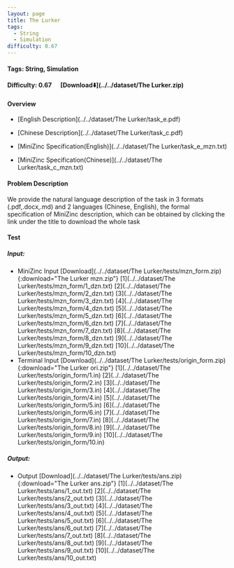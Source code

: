 ```yaml
---
layout: page
title: The Lurker
tags:
  - String
  - Simulation
difficulty: 0.67
---
```


#### Tags: String, Simulation
#### Difficulty: 0.67 &nbsp;&nbsp;&nbsp;&nbsp; [Download⬇️](../../dataset/The Lurker.zip)
#### Overview
- [English Description](../../dataset/The Lurker/task_e.pdf)
- [Chinese Description](../../dataset/The Lurker/task_c.pdf)
- [MiniZinc Specification(English)](../../dataset/The Lurker/task_e_mzn.txt)

- [MiniZinc Specification(Chinese)](../../dataset/The Lurker/task_c_mzn.txt)

#### Problem Description
We provide the natural language description of the task in 3 formats (.pdf,.docx,.md) and 2 languages (Chinese, English), the formal specification of MiniZinc description, which can be obtained by clicking the link under the title to download the whole task
#### Test
##### Input:
- MiniZinc Input [Download](../../dataset/The Lurker/tests/mzn_form.zip){:download="The Lurker mzn.zip"} [1](../../dataset/The Lurker/tests/mzn_form/1_dzn.txt) [2](../../dataset/The Lurker/tests/mzn_form/2_dzn.txt) [3](../../dataset/The Lurker/tests/mzn_form/3_dzn.txt) [4](../../dataset/The Lurker/tests/mzn_form/4_dzn.txt) [5](../../dataset/The Lurker/tests/mzn_form/5_dzn.txt) [6](../../dataset/The Lurker/tests/mzn_form/6_dzn.txt) [7](../../dataset/The Lurker/tests/mzn_form/7_dzn.txt) [8](../../dataset/The Lurker/tests/mzn_form/8_dzn.txt) [9](../../dataset/The Lurker/tests/mzn_form/9_dzn.txt) [10](../../dataset/The Lurker/tests/mzn_form/10_dzn.txt) 
- Terminal Input [Download](../../dataset/The Lurker/tests/origin_form.zip){:download="The Lurker ori.zip"} [1](../../dataset/The Lurker/tests/origin_form/1.in) [2](../../dataset/The Lurker/tests/origin_form/2.in) [3](../../dataset/The Lurker/tests/origin_form/3.in) [4](../../dataset/The Lurker/tests/origin_form/4.in) [5](../../dataset/The Lurker/tests/origin_form/5.in) [6](../../dataset/The Lurker/tests/origin_form/6.in) [7](../../dataset/The Lurker/tests/origin_form/7.in) [8](../../dataset/The Lurker/tests/origin_form/8.in) [9](../../dataset/The Lurker/tests/origin_form/9.in) [10](../../dataset/The Lurker/tests/origin_form/10.in) 

##### Output:
- Output [Download](../../dataset/The Lurker/tests/ans.zip){:download="The Lurker ans.zip"} [1](../../dataset/The Lurker/tests/ans/1_out.txt) [2](../../dataset/The Lurker/tests/ans/2_out.txt) [3](../../dataset/The Lurker/tests/ans/3_out.txt) [4](../../dataset/The Lurker/tests/ans/4_out.txt) [5](../../dataset/The Lurker/tests/ans/5_out.txt) [6](../../dataset/The Lurker/tests/ans/6_out.txt) [7](../../dataset/The Lurker/tests/ans/7_out.txt) [8](../../dataset/The Lurker/tests/ans/8_out.txt) [9](../../dataset/The Lurker/tests/ans/9_out.txt) [10](../../dataset/The Lurker/tests/ans/10_out.txt) 

